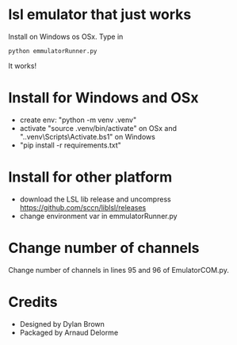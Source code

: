 # lsl emulator that just works

Install on Windows os OSx.
Type in

```
python emmulatorRunner.py
```

It works!

# Install for Windows and OSx
- create env: "python -m venv .venv"
- activate "source .venv/bin/activate" on OSx and ".\.venv\Scripts\Activate.bs1" on Windows
- "pip install -r requirements.txt"

# Install for other platform
- download the LSL lib release and uncompress https://github.com/sccn/liblsl/releases
- change environment var in emmulatorRunner.py

# Change number of channels

Change number of channels in lines 95 and 96 of EmulatorCOM.py.

# Credits
- Designed by Dylan Brown
- Packaged by Arnaud Delorme
